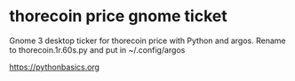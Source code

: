 # thorecoin price gnome ticket 

Gnome 3 desktop ticker for thorecoin price with Python and argos. Rename to thorecoin.1r.60s.py and put in ~/.config/argos

https://pythonbasics.org
